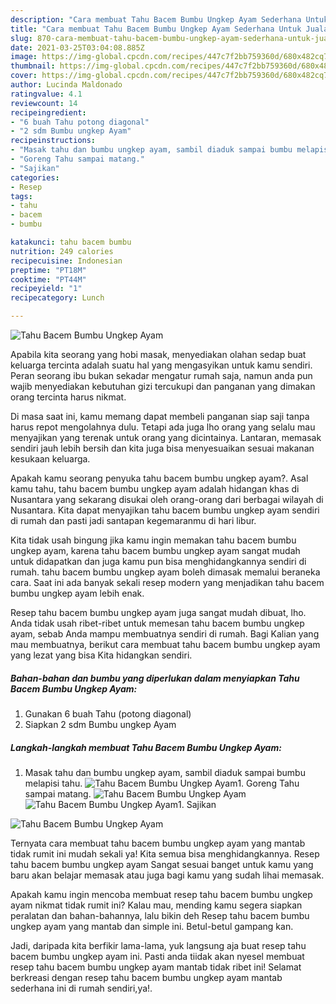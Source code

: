 ```yaml
---
description: "Cara membuat Tahu Bacem Bumbu Ungkep Ayam Sederhana Untuk Jualan"
title: "Cara membuat Tahu Bacem Bumbu Ungkep Ayam Sederhana Untuk Jualan"
slug: 870-cara-membuat-tahu-bacem-bumbu-ungkep-ayam-sederhana-untuk-jualan
date: 2021-03-25T03:04:08.885Z
image: https://img-global.cpcdn.com/recipes/447c7f2bb759360d/680x482cq70/tahu-bacem-bumbu-ungkep-ayam-foto-resep-utama.jpg
thumbnail: https://img-global.cpcdn.com/recipes/447c7f2bb759360d/680x482cq70/tahu-bacem-bumbu-ungkep-ayam-foto-resep-utama.jpg
cover: https://img-global.cpcdn.com/recipes/447c7f2bb759360d/680x482cq70/tahu-bacem-bumbu-ungkep-ayam-foto-resep-utama.jpg
author: Lucinda Maldonado
ratingvalue: 4.1
reviewcount: 14
recipeingredient:
- "6 buah Tahu potong diagonal"
- "2 sdm Bumbu ungkep Ayam"
recipeinstructions:
- "Masak tahu dan bumbu ungkep ayam, sambil diaduk sampai bumbu melapisi tahu."
- "Goreng Tahu sampai matang."
- "Sajikan"
categories:
- Resep
tags:
- tahu
- bacem
- bumbu

katakunci: tahu bacem bumbu 
nutrition: 249 calories
recipecuisine: Indonesian
preptime: "PT18M"
cooktime: "PT44M"
recipeyield: "1"
recipecategory: Lunch

---
```



![Tahu Bacem Bumbu Ungkep Ayam](https://img-global.cpcdn.com/recipes/447c7f2bb759360d/680x482cq70/tahu-bacem-bumbu-ungkep-ayam-foto-resep-utama.jpg)

Apabila kita seorang yang hobi masak, menyediakan olahan sedap buat keluarga tercinta adalah suatu hal yang mengasyikan untuk kamu sendiri. Peran seorang ibu bukan sekadar mengatur rumah saja, namun anda pun wajib menyediakan kebutuhan gizi tercukupi dan panganan yang dimakan orang tercinta harus nikmat.

Di masa  saat ini, kamu memang dapat membeli panganan siap saji tanpa harus repot mengolahnya dulu. Tetapi ada juga lho orang yang selalu mau menyajikan yang terenak untuk orang yang dicintainya. Lantaran, memasak sendiri jauh lebih bersih dan kita juga bisa menyesuaikan sesuai makanan kesukaan keluarga. 



Apakah kamu seorang penyuka tahu bacem bumbu ungkep ayam?. Asal kamu tahu, tahu bacem bumbu ungkep ayam adalah hidangan khas di Nusantara yang sekarang disukai oleh orang-orang dari berbagai wilayah di Nusantara. Kita dapat menyajikan tahu bacem bumbu ungkep ayam sendiri di rumah dan pasti jadi santapan kegemaranmu di hari libur.

Kita tidak usah bingung jika kamu ingin memakan tahu bacem bumbu ungkep ayam, karena tahu bacem bumbu ungkep ayam sangat mudah untuk didapatkan dan juga kamu pun bisa menghidangkannya sendiri di rumah. tahu bacem bumbu ungkep ayam boleh dimasak memalui beraneka cara. Saat ini ada banyak sekali resep modern yang menjadikan tahu bacem bumbu ungkep ayam lebih enak.

Resep tahu bacem bumbu ungkep ayam juga sangat mudah dibuat, lho. Anda tidak usah ribet-ribet untuk memesan tahu bacem bumbu ungkep ayam, sebab Anda mampu membuatnya sendiri di rumah. Bagi Kalian yang mau membuatnya, berikut cara membuat tahu bacem bumbu ungkep ayam yang lezat yang bisa Kita hidangkan sendiri.

<!--inarticleads1-->

##### Bahan-bahan dan bumbu yang diperlukan dalam menyiapkan Tahu Bacem Bumbu Ungkep Ayam:

1. Gunakan 6 buah Tahu (potong diagonal)
1. Siapkan 2 sdm Bumbu ungkep Ayam




<!--inarticleads2-->

##### Langkah-langkah membuat Tahu Bacem Bumbu Ungkep Ayam:

1. Masak tahu dan bumbu ungkep ayam, sambil diaduk sampai bumbu melapisi tahu.
<img src="https://img-global.cpcdn.com/steps/9b657a542f8ce211/160x128cq70/tahu-bacem-bumbu-ungkep-ayam-langkah-memasak-1-foto.jpg" alt="Tahu Bacem Bumbu Ungkep Ayam">1. Goreng Tahu sampai matang.
<img src="https://img-global.cpcdn.com/steps/5c7deb0b350cd2be/160x128cq70/tahu-bacem-bumbu-ungkep-ayam-langkah-memasak-2-foto.jpg" alt="Tahu Bacem Bumbu Ungkep Ayam"><img src="https://img-global.cpcdn.com/steps/d0adc6c5a6c53d69/160x128cq70/tahu-bacem-bumbu-ungkep-ayam-langkah-memasak-2-foto.jpg" alt="Tahu Bacem Bumbu Ungkep Ayam">1. Sajikan
<img src="https://img-global.cpcdn.com/steps/e96a65a14ce2d4be/160x128cq70/tahu-bacem-bumbu-ungkep-ayam-langkah-memasak-3-foto.jpg" alt="Tahu Bacem Bumbu Ungkep Ayam">



Ternyata cara membuat tahu bacem bumbu ungkep ayam yang mantab tidak rumit ini mudah sekali ya! Kita semua bisa menghidangkannya. Resep tahu bacem bumbu ungkep ayam Sangat sesuai banget untuk kamu yang baru akan belajar memasak atau juga bagi kamu yang sudah lihai memasak.

Apakah kamu ingin mencoba membuat resep tahu bacem bumbu ungkep ayam nikmat tidak rumit ini? Kalau mau, mending kamu segera siapkan peralatan dan bahan-bahannya, lalu bikin deh Resep tahu bacem bumbu ungkep ayam yang mantab dan simple ini. Betul-betul gampang kan. 

Jadi, daripada kita berfikir lama-lama, yuk langsung aja buat resep tahu bacem bumbu ungkep ayam ini. Pasti anda tiidak akan nyesel membuat resep tahu bacem bumbu ungkep ayam mantab tidak ribet ini! Selamat berkreasi dengan resep tahu bacem bumbu ungkep ayam mantab sederhana ini di rumah sendiri,ya!.


